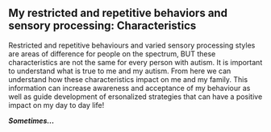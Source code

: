 ## My restricted and repetitive behaviors and sensory processing: Characteristics

Restricted and repetitive behaviours and varied sensory processing styles are areas of difference for people on the spectrum, BUT these characteristics are not the same for every person with autism. It is important to understand what is true to me and my autism. From here we can understand how these characteristics impact on me and my family. This information can increase awareness and acceptance of my behaviour as well as guide development of ersonalized strategies that can have a positive impact on my day to day life!

***Sometimes...***
